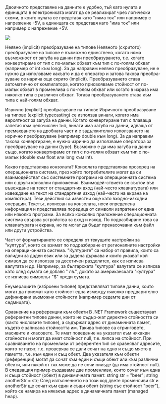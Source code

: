 

Двоичното представяне на данните е удобно, тъй като нулата и единицата в електрониката могат да се реализират чрез логически схеми, в които нулата се представя като "няма ток" или например с напрежение -5V, а единицата се представя като "има ток" или например с напрежение +5V.

![](Pasted%20image%202023112.png)

Неявно (implicit) преобразуване на типове
Неявното (скритото) преобразуване на типове е възможно единствено, когато няма възможност от загуба на данни при преобразуването, т.е. когато конвертираме от тип с по-малък обхват към тип с по-голям обхват (например от int към long). За да направим неявно преобразуване, не е нужно да използваме какъвто и да е оператор и затова такова преобра-зуване се нарича още скрито (implicit). Преобразуването става автоматично от компилатора, когато присвояваме стойност от по-малък обхват в променлива с по-голям обхват или когато в израза има няколко типа с различен обхват. Тогава преобразуването става към типа с най-голям обхват.

Изрично (explicit) преобразуване на типове
Изричното преобразуване на типове (explicit typecasting) се използва винаги, когато има вероятност за загуба на данни. Когато конвертираме тип с плаваща запетая към целочислен тип, винаги има загуба на данни, идваща от премахването на дробната част и е задължително използването на изрично преобразуване (например double към long). За да направим такова конвертиране, е нужно изрично да използваме оператора за преобразуване на данни (type). Възможно е да има загуба на данни също, когато конвертираме от тип с по-голям обхват към тип с по-малък (double към float или long към int).

Какво представлява конзолата?
Конзолата представлява прозорец на операционната система, през който потребителите могат да си взаимодействат със системните програми на операционната система или с други конзолни приложения. Взаимодей-ствието се състои във въвеждане на текст от стандартния вход (най-често клавиатурата) или извеждане на текст на стандартния изход (най-често на екрана на компютъра). Тези действия са известни още като входно-изходни операции. Текстът, изписван на конзолата, носи определена информация и представлява поредица от символи изпратени от една или няколко програми.
За всяко конзолно приложение операционната система свързва устройства за вход и изход. По подразбиране това са клавиатурата и екрана, но те могат да бъдат пренасочвани към файл или други устройства.

Част от форматирането се определя от текущите настройки за "култура", които се взимат по подразбиране от регионалните настройки на операци-онната система. "Културите" са набор от правила, които са валидни за даден език или за дадена държава и които указват кой символ да се използва за десетичен разделител, как се изписва валутата и др. Например, за българската "култура" валутата се изписва като след сумата се добавя " лв.", докато за американската "култура" се изписва символът "$" преди сумата.

Енумерациите (изброени типове) представляват типове данни, които могат да приемат като стойност една измежду няколко предварително дефинирани възможни стойности (например седемте дни от седмицата).

Сравнение на референции към обекти
В .NET Framework съществуват референтни типове данни, които не съдър-жат директно стойността си (както числовите типове), а съдържат адрес от динамичната памет, където е записана стойността им. Такива типове са стринговете, масивите и класовете. Те имат поведение на указател към някакви стойности и могат да имат стойност null, т.е. липса на стойност. При сравняването на променливи от референтен тип се сравняват адресите, които те пазят, т.е. проверява се дали сочат на едно и също място в паметта, т.е. към един и същ обект.
Два указателя към обекти (референции) могат да сочат към един и същи обект или към различни обекти, или някой от тях може да не сочи никъде (да има стойност null). В следващия пример създаваме две променливи, които сочат към една и съща стойност (обект) в динамичната памет:
string str = "beer";
string anotherStr = str;
След изпълнението на този код двете променливи str и anotherStr ще сочат към един и същи обект (string със стойност "beer"), който се намира на някакъв адрес в динамичната памет (managed heap).